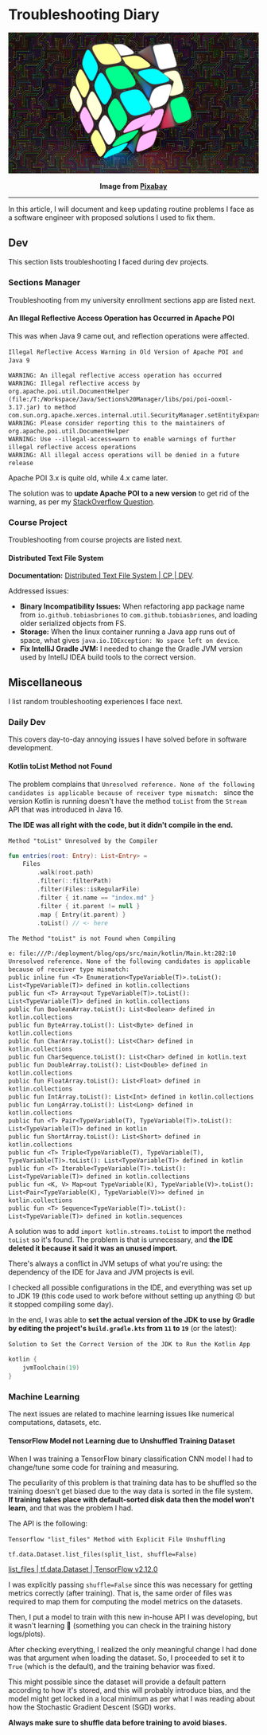<!-- Copyright (c) 2023 Tobias Briones. All rights reserved. -->
<!-- SPDX-License-Identifier: CC-BY-4.0 -->
<!-- This file is part of https://github.com/tobiasbriones/blog -->

# Troubleshooting Diary

![](images/troubleshooting-diary.png)

<p align="center">
<b>
Image from 
<a href="images/notice#cover">Pixabay</a>
</b>
</p>

---

In this article, I will document and keep updating routine problems I face as a
software engineer with proposed solutions I used to fix them.

## Dev

This section lists troubleshooting I faced during dev projects.

### Sections Manager

Troubleshooting from my university enrollment sections app are listed next.

#### An Illegal Reflective Access Operation has Occurred in Apache POI

This was when Java 9 came out, and reflection operations were affected.

`Illegal Reflective Access Warning in Old Version of Apache POI and Java 9`

```
WARNING: An illegal reflective access operation has occurred
WARNING: Illegal reflective access by org.apache.poi.util.DocumentHelper (file:/T:/Workspace/Java/Sections%20Manager/libs/poi/poi-ooxml-3.17.jar) to method com.sun.org.apache.xerces.internal.util.SecurityManager.setEntityExpansionLimit(int)
WARNING: Please consider reporting this to the maintainers of org.apache.poi.util.DocumentHelper
WARNING: Use --illegal-access=warn to enable warnings of further illegal reflective access operations
WARNING: All illegal access operations will be denied in a future release
```

Apache POI 3.x is quite old, while 4.x came later.

The solution was to **update Apache POI to a new version** to get rid of the
warning, as per my
[StackOverflow Question](https://stackoverflow.com/questions/50071996/an-illegal-reflective-access-operation-has-occurred-apache-poi).

### Course Project

Troubleshooting from course projects are listed next.

#### Distributed Text File System

**Documentation:**
[Distributed Text File System | CP | DEV](https://dev.mathsoftware.engineer/distributed-text-file-system---cp).

Addressed issues:

- **Binary Incompatibility Issues:** When refactoring app package name from
  `io.github.tobiasbriones` to `com.github.tobiasbriones`, and loading older
  serialized objects from FS.
- **Storage:** When the linux container running a Java app runs out of space,
  what gives `java.io.IOException: No space left on device`.
- **Fix IntelliJ Gradle JVM:** I needed to change the Gradle JVM version used by
  IntellJ IDEA build tools to the correct version.

## Miscellaneous

I list random troubleshooting experiences I face next.

### Daily Dev

This covers day-to-day annoying issues I have solved before in software
development.

#### Kotlin toList Method not Found

The problem complains
that `Unresolved reference. None of the following candidates is applicable because of receiver type mismatch: `
since the version Kotlin is running doesn't have the method `toList` from
the `Stream` API that was introduced in Java 16.

**The IDE was all right with the code, but it didn't compile in the end.**

`Method "toList" Unresolved by the Compiler`

```kotlin
fun entries(root: Entry): List<Entry> =
    Files
        .walk(root.path)
        .filter(::filterPath)
        .filter(Files::isRegularFile)
        .filter { it.name == "index.md" }
        .filter { it.parent != null }
        .map { Entry(it.parent) }
        .toList() // <- here
```

`The Method "toList" is not Found when Compiling`

```
e: file:///P:/deployment/blog/ops/src/main/kotlin/Main.kt:282:10 Unresolved reference. None of the following candidates is applicable because of receiver type mismatch: 
public inline fun <T> Enumeration<TypeVariable(T)>.toList(): List<TypeVariable(T)> defined in kotlin.collections
public fun <T> Array<out TypeVariable(T)>.toList(): List<TypeVariable(T)> defined in kotlin.collections
public fun BooleanArray.toList(): List<Boolean> defined in kotlin.collections
public fun ByteArray.toList(): List<Byte> defined in kotlin.collections
public fun CharArray.toList(): List<Char> defined in kotlin.collections
public fun CharSequence.toList(): List<Char> defined in kotlin.text
public fun DoubleArray.toList(): List<Double> defined in kotlin.collections
public fun FloatArray.toList(): List<Float> defined in kotlin.collections
public fun IntArray.toList(): List<Int> defined in kotlin.collections
public fun LongArray.toList(): List<Long> defined in kotlin.collections
public fun <T> Pair<TypeVariable(T), TypeVariable(T)>.toList(): List<TypeVariable(T)> defined in kotlin
public fun ShortArray.toList(): List<Short> defined in kotlin.collections
public fun <T> Triple<TypeVariable(T), TypeVariable(T), TypeVariable(T)>.toList(): List<TypeVariable(T)> defined in kotlin
public fun <T> Iterable<TypeVariable(T)>.toList(): List<TypeVariable(T)> defined in kotlin.collections
public fun <K, V> Map<out TypeVariable(K), TypeVariable(V)>.toList(): List<Pair<TypeVariable(K), TypeVariable(V)>> defined in kotlin.collections
public fun <T> Sequence<TypeVariable(T)>.toList(): List<TypeVariable(T)> defined in kotlin.sequences
```

A solution was to add `import kotlin.streams.toList` to import the method
`toList` so it's found. The problem is that is unnecessary, and **the IDE
deleted it because it said it was an unused import.**

There's always a conflict in JVM setups of what you're using: the dependency of
the IDE for Java and JVM projects is evil.

I checked all possible configurations in the IDE, and everything was set up to
JDK 19 (this code used to work before without setting up anything 😣 but it
stopped compiling some day).

In the end, I was able to **set the actual version of the JDK to use by Gradle
by editing the project's `build.gradle.kts` from `11` to `19`** (or the latest):

`Solution to Set the Correct Version of the JDK to Run the Kotlin App`

```kotlin
kotlin {
    jvmToolchain(19)
}
```

### Machine Learning

The next issues are related to machine learning issues like numerical
computations, datasets, etc.

#### TensorFlow Model not Learning due to Unshuffled Training Dataset

When I was training a TensorFlow binary classification CNN model I had to
change/tune some code for training and measuring.

The peculiarity of this problem is that training data has to be shuffled so the
training doesn't get biased due to the way data is sorted in the file system.
**If training takes place with default-sorted disk data then the model won't
learn**, and that was the problem I had.

The API is the following:

`Tensorflow "list_files" Method with Explicit File Unshuffling`

```
tf.data.Dataset.list_files(split_list, shuffle=False)
```

[list_files \| tf.data.Dataset \| TensorFlow v2.12.0](https://www.tensorflow.org/api_docs/python/tf/data/Dataset#list_files)

I was explicitly passing `shuffle=False` since this was necessary for getting
metrics correctly (after training). That is, the same order of files was
required to map them for computing the model metrics on the datasets.

Then, I put a model to train with this new in-house API I was developing, but it
wasn't learning 😬 (something you can check in the training history logs/plots).

After checking everything, I realized the only meaningful change I had done was
that argument when loading the dataset. So, I proceeded to set it to `True`
(which is the default), and the training behavior was fixed.

This might possible since the dataset will provide a default pattern according
to how it's stored, and this will probably introduce bias, and the model might
get locked in a local minimum as per what I was reading about how the Stochastic
Gradient Descent (SGD) works.

**Always make sure to shuffle data before training to avoid biases.**

